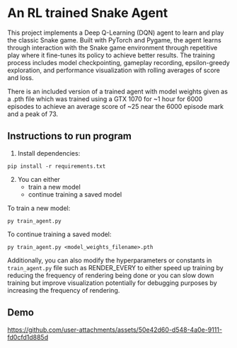 # An RL trained Snake Agent

This project implements a Deep Q-Learning (DQN) agent to learn and play the classic Snake game. Built with PyTorch and Pygame, the agent learns through interaction with the Snake game environment through repetitive play where it fine-tunes its policy to achieve better results. The training process includes model checkpointing, gameplay recording, epsilon-greedy exploration, and performance visualization with rolling averages of score and loss.

There is an included version of a trained agent with model weights given as a .pth file which was trained using a GTX 1070 for ~1 hour for 6000 episodes to achieve an average score of ~25 near the 6000 episode mark and a peak of 73.

## Instructions to run program

1. Install dependencies:
```
pip install -r requirements.txt
```

2. You can either 
    - train a new model 
    - continue training a saved model

To train a new model:
```
py train_agent.py
```

To continue training a saved model:
```
py train_agent.py <model_weights_filename>.pth
```

Additionally, you can also modify the hyperparameters or constants in `train_agent.py` file such as RENDER_EVERY to either speed up training by reducing the frequency of rendering being done or you can slow down training but improve visualization potentially for debugging purposes by increasing the frequency of rendering. 

## Demo

https://github.com/user-attachments/assets/50e42d60-d548-4a0e-9111-fd0cfd1d885d



